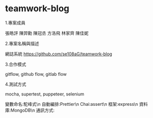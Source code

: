 # teamwork-blog

1.專案成員

張皓評
陳羿勳
陳冠丞
方洛飛
林家齊
陳佳妮

2.專案名稱與描述

網誌系統
https://github.com/se108aG/teamwork-blog

3.合作模式

gitflow, github flow, gitlab flow

4.測試方式 

mocha, supertest, puppeteer, selenium


變數命名:駝峰式\n
自動編排:Prettier\n
Chai:assert\n
框架:express\n
資料庫:MongoDB\n
通訊方式:


